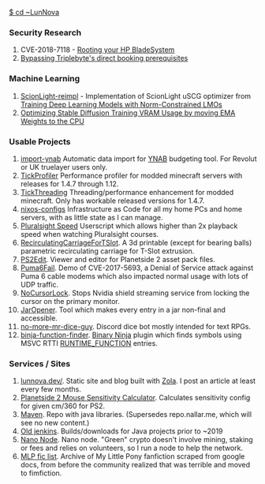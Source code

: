 [$ cd ~LunNova](https://lunnova.dev/)

### Security Research

1. CVE-2018-7118 - [Rooting your HP BladeSystem](https://lunnova.dev/articles/cve-2018-7118-bladesystem-root/)
1. [Bypassing Triplebyte's direct booking prerequisites](https://lunnova.dev/articles/bypassing-triplebyte-requirements/)

### Machine Learning

1. [ScionLight-reimpl](https://github.com/LunNova/ScionLight-reimpl) - Implementation of ScionLight uSCG optimizer from [Training Deep Learning Models with Norm-Constrained LMOs](https://arxiv.org/abs/2502.07529)
1. [Optimizing Stable Diffusion Training VRAM Usage by moving EMA Weights to the CPU](https://lunnova.dev/articles/stable-diffusion-ema-on-cpu/)

### Usable Projects

1. [import-ynab](https://github.com/LunNova/import-ynab)
   Automatic data import for [YNAB](https://www.youneedabudget.com/ "You Need A Budget") budgeting tool. For Revolut or UK truelayer users only.
1. [TickProfiler](https://github.com/MinimallyCorrect/TickProfiler)
   Performance profiler for modded minecraft servers with releases for 1.4.7 through 1.12.
1. [TickThreading](https://github.com/MinimallyCorrect/TickThreading)
   Threading/performance enhancement for modded minecraft. Only has workable released versions for 1.4.7.
1. [nixos-configs](https://github.com/LunNova/nixos-configs) Infrastructure as Code for all my home PCs and home servers, with as little state as I can manage.
1. [Pluralsight Speed](https://github.com/LunNova/userscripts/blob/main/pluralsight%20speed.user.js)
   Userscript which allows higher than 2x playback speed when watching Pluralsight courses.
1. [RecirculatingCarriageForTSlot](https://github.com/LunNova/RecirculatingCarriageForTSlot).
   A 3d printable (except for bearing balls) parametric recirculating carriage for T-Slot extrusion.
1. [PS2Edit](https://github.com/LunNova/PS2Edit).
   Viewer and editor for Planetside 2 asset pack files.
1. [Puma6Fail](https://github.com/TransLunarInjection/Puma6Fail).
   Demo of CVE-2017-5693, a Denial of Service attack against Puma 6 cable modems which also impacted normal usage with lots of UDP traffic.
1. [NoCursorLock](https://github.com/TransLunarInjection/NoCursorLock).
   Stops Nvidia shield streaming service from locking the cursor on the primary monitor.
1. [JarOpener](https://github.com/TransLunarInjection/JarOpener). Tool which makes every entry in a jar non-final and accessible.
1. [no-more-mr-dice-guy](https://github.com/TransLunarInjection/no-more-mr-dice-guy). Discord dice bot mostly intended for text RPGs.
1. [binja-function-finder](https://github.com/TransLunarInjection/binja-function-finder). [Binary Ninja](https://binary.ninja/) plugin which finds symbols using MSVC RTTI [RUNTIME_FUNCTION](https://web.archive.org/web/20150321025633/https://msdn.microsoft.com/en-us/library/ft9x1kdx.aspx) entries.

### Services / Sites

1. [lunnova.dev/](https://lunnova.dev/). Static site and blog built with [Zola](https://www.getzola.org/). I post an article at least every few months. 
1. [Planetside 2 Mouse Sensitivity Calculator](https://nallar.me/ps2sens/). Calculates sensitivity config for given cm/360 for PS2.
1. [Maven](https://maven.minco.dev/). Repo with java libraries. (Supersedes repo.nallar.me, which will see no new content.)
1. [Old jenkins](https://jenkins.nallar.me/). Builds/downloads for Java projects prior to ~2019
1. [Nano Node](https://nano-node-monitor.moonstruck.dev/). Nano node. "Green" crypto doesn't involve mining, staking or fees and relies on volunteers, so I run a node to help the network.
1. [MLP fic list](https://www.nallar.me/fics/). Archive of My Little Pony fanfiction scraped from google docs, from before the community realized that was terrible and moved to fimfiction.
